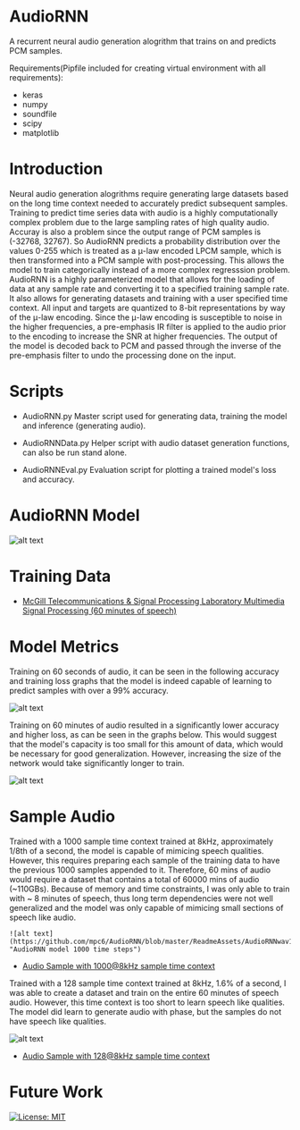 # AudioRNN

  A recurrent neural audio generation alogrithm that trains on and predicts PCM samples.
  
  Requirements(Pipfile included for creating virtual environment with all requirements):

- keras
- numpy
- soundfile
- scipy
- matplotlib
    
# Introduction

  Neural audio generation alogrithms require generating large datasets based on the long time context needed to accurately predict subsequent samples. Training to predict time series data with audio is a highly computationally complex problem due to the large sampling rates of high quality audio. Accuray is also a problem since the output range of PCM samples is (-32768, 32767). So AudioRNN predicts a probability distribution over the values 0-255 which is treated as a μ-law encoded LPCM sample, which is then transformed into a PCM sample with post-processing. This allows the model to train categorically instead of a more complex regresssion problem.
  AudioRNN is a highly parameterized model that allows for the loading of data at any sample rate and converting it to a specified training sample rate. It also allows for generating datasets and training with a user specified time context. All input and targets are quantized to 8-bit representations by way of the μ-law encoding. Since the μ-law encoding is susceptible to noise in the higher frequencies, a pre-emphasis IR filter is applied to the audio prior to the encoding to increase the SNR at higher frequencies. The output of the model is decoded back to PCM and passed through the inverse of the pre-emphasis filter to undo the processing done on the input. 
  
# Scripts
- AudioRNN.py
  Master script used for generating data, training the model and inference (generating audio).
  
- AudioRNNData.py
  Helper script with audio dataset generation functions, can also be run stand alone.

- AudioRNNEval.py
  Evaluation script for plotting a trained model's loss and accuracy.
  
# AudioRNN Model

![alt text](https://github.com/mpc6/AudioRNN/blob/master/GRU-AudioRNN.png "AudioRNN model")

# Training Data

 - [McGill Telecommunications & Signal Processing Laboratory
Multimedia Signal Processing (60 minutes of speech)](http://www-mmsp.ece.mcgill.ca/Documents/Data)

# Model Metrics

Training on 60 seconds of audio, it can be seen in the following accuracy and training loss graphs that the model is indeed capable of learning to predict samples with over a 99% accuracy.

![alt text](https://github.com/mpc6/AudioRNN/blob/master/ReadmeAssets/AudioRNN1min.png "AudioRNN model trained on 60 secs data")

Training on 60 minutes of audio resulted in a significantly lower accuracy and higher loss, as can be seen in the graphs below. This would suggest that the model's capacity is too small for this amount of data, which would be necessary for good generalization. However, increasing the size of the network would take significantly longer to train.

![alt text](https://github.com/mpc6/AudioRNN/blob/master/ReadmeAssets/AudioRNN60mins.png "AudioRNN model trained on 60 mins data")

# Sample Audio 

  Trained with a 1000 sample time context trained at 8kHz, approximately 1/8th of a second, the model is capable of mimicing speech qualities. However, this requires preparing each sample of the training data to have the previous 1000 samples appended to it. Therefore, 60 mins of audio would require a dataset that contains a total of 60000 mins of audio (~110GBs). Because of memory and time constraints, I was only able to train with ~ 8 minutes of speech, thus long term dependencies were not well generalized and the model was only capable of mimicing small sections of speech like audio.
  
    ![alt text](https://github.com/mpc6/AudioRNN/blob/master/ReadmeAssets/AudioRNNwav1000ts.png "AudioRNN model 1000 time steps")
  - [Audio Sample with 1000@8kHz sample time context](https://mpc6.github.io/AudioRNNDemo/output-1000ts.wav)
  
  Trained with a 128 sample time context trained at 8kHz, 1.6% of a second, I was able to create a dataset and train on the entire 60 minutes of speech audio. However, this time context is too short to learn speech like qualities. The model did learn to generate audio with phase, but the samples do not have speech like qualities.
  
  ![alt text](https://github.com/mpc6/AudioRNN/blob/master/ReadmeAssets/AudioRNNwav128ts.png "AudioRNN model 128 time steps")
  - [Audio Sample with 128@8kHz sample time context](https://mpc6.github.io/AudioRNNDemo/output-128ts.wav)
  
# Future Work

[![License: MIT](https://img.shields.io/badge/License-MIT-yellow.svg)](https://opensource.org/licenses/MIT)
